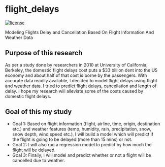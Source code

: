 # flight_delays
[![license](https://img.shields.io/github/license/mashape/apistatus.svg)](https://github.com/shivaninyc/flight_delays/blob/master/LICENSE)

Modeling Flights Delay and Cancellation Based On Flight Information And Weather Data

## Purpose of this research
As per a study done by researchers in 2010 at University of California, Berkeley, the domestic flight delays cost puts a $33 billion dent into the US economy and about half of that cost is borne by the passengers. With accurate data readily available, I decided to model flight delays using flight and weather data. I tried to predict flight delays, cancellation and length of delay. I hope my research will alleviate some of the costs caused by domestic flight delays. 

## Goal of this my study
* Goal 1: Based on flight information (flight, airline, time, origin, destination etc.) and weather features (temp, humidity, rain, precipitation, snow, snow depth, wind speed etc.), I will build a model which will predict if the flight is going to be delayed (more than 15 mins) or not.
* Goal 2: I will also run a regression model to predict by how much the flight will be delayed.
* Goal 3: Finally, I will model and predict whether or not a flight will be cancelled due to weather.


